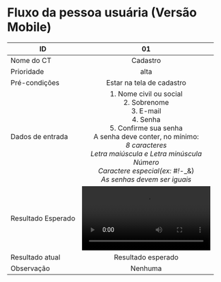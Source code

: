 # Fluxo da pessoa usuária (Versão Mobile)

| ID                |            01                   |                    
| ----------------  |:-------------:               |
| Nome do CT        | Cadastro                     | 
| Prioridade        | alta                         | 
| Pré-condições     | Estar na tela de cadastro    |
| Dados de entrada | 1. Nome civil ou social <br> 2. Sobrenome <br> 3. E-mail <br> 4. Senha <br> 5. Confirme sua senha <br> A senha deve conter, no mínimo: <br> *8 caracteres<br>Letra maiúscula e Letra minúscula <br> Número <br> Caractere especial(ex: #!*-_&) <br> *As senhas devem ser iguais* |
| Resultado Esperado| <video src="https://github-production-user-asset-6210df.s3.amazonaws.com/158104466/348387241-022108da-b2fa-4589-8ba3-f10e5a780b59.mp4?X-Amz-Algorithm=AWS4-HMAC-SHA256&X-Amz-Credential=AKIAVCODYLSA53PQK4ZA%2F20240712%2Fus-east-1%2Fs3%2Faws4_request&X-Amz-Date=20240712T202207Z&X-Amz-Expires=300&X-Amz-Signature=077c8a8a0dd7d2c562c3654d444b3a4b03d000f68ff57f107904266d8f79f45e&X-Amz-SignedHeaders=host&actor_id=158104466&key_id=0&repo_id=827945136"> |                            
| Resultado atual   | Resultado esperado             |
| Observação        | Nenhuma                       |



